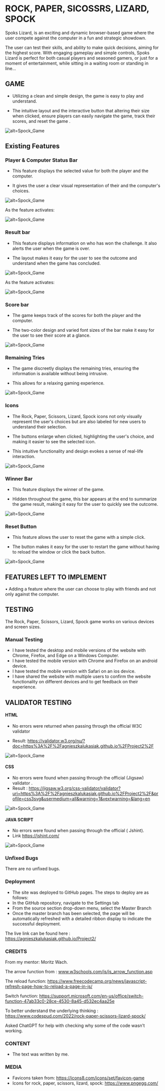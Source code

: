 # ROCK, PAPER, SICOSSRS, LIZARD, SPOCK #

Spoks Lizard, is an exciting and dynamic browser-based game where the user compete against the computer in a fun and strategic showdown. 

The user can test their skills, and ability to make quick decisions, aiming for the highest score. With engaging gameplay and simple controls, Spoks Lizard is perfect for both casual players and seasoned gamers, or just for a moment of entertainment, while sitting in a waiting room or standing in line...

## GAME ##

- Utilizing a clean and simple design, the game is easy to play and understand.

- The intuitive layout and the  interactive button that altering their size when clicked, ensure players can easily navigate the game, track their scores, and reset the game .

![alt=Spock_Game](assets/images/spock_game.png)

## Existing Features ##

### Player & Computer Status Bar ###
-	This feature displays the selected value for both the player and the computer.

- It gives the user a clear visual representation of their and the computer's choices.

![alt=Spock_Game](assets/images/player_computer.png)

As the feature activates:

![alt=Spock_Game](assets/images/computer_player_inaction.png)

### Result bar ###

-	This feature displays information on who has won the challenge. It also alerts the user when the game is over. 
	
-	The layout makes it easy for the user to see the outcome and understand when the game has concluded.

![alt=Spock_Game](assets/images/result.png)

As the feature activates:

![alt=Spock_Game](assets/images/result_inaction.png)

### Score bar ###
-	The game keeps track of the scores for both the player and the computer. 

-	The two-color design and varied font sizes of the bar make it easy for the user to see their score at a glance.

![alt=Spock_Game](assets/images/score.png)

### Remaining Tries ###
-	The game discreetly displays the remaining tries, ensuring the information is available without being intrusive. 

-	This allows for a relaxing gaming experience.

![alt=Spock_Game](assets/images/tries_remaining.png)

### Icons ###
-	The Rock, Paper, Scissors, Lizard, Spock icons not only visually represent the user's choices but are also labeled for new users to understand their selection. 

-	The buttons enlarge when clicked, highlighting the user's choice, and making it easier to see the selected icon. 

-	This intuitive functionality and design evokes a sense of real-life interaction.

![alt=Spock_Game](assets/images/game_icons.png)

### Winner Bar ###
-	This feature displays the winner of the game. 

-	Hidden throughout the game, this bar appears at the end to summarize the game result, making it easy for the user to quickly see the outcome.

![alt=Spock_Game](assets/images/winner.png)


### Reset Button ###
-	This feature allows the user to reset the game with a simple click. 

-	The button makes it easy for the user to restart the game without having to reload the window or click the back button.

![alt=Spock_Game](assets/images/reset_button.png)

## FEATURES LEFT TO IMPLEMENT

•	Adding a feature where the user can choose to play with friends and not only against the computer. 

## TESTING ##
The Rock, Paper, Scissors, Lizard, Spock game works on various devices and screen sizes.

### Manual Testing ###

- I have tested the desktop and mobile versions of the website with Chrome, Firefox, and Edge on a Windows Computer.
- I have tested the mobile version with Chrome and Firefox on an android device.
- I have tested the mobile version with Safari on an ios device.
- I have shared the website with multiple users to confirm the website functionality on different devices and to get feedback on their experience.

## VALIDATOR TESTING ##

#### HTML ####

- 	No errors were returned when passing through the official W3C validator

- 	Result:  https://validator.w3.org/nu/?doc=https%3A%2F%2Fagnieszkalukasiak.github.io%2FProject2%2F

![alt=Spock_Game](assets/images/html_result.png)

#### CSS ####

- No errors were found when passing through the official (Jigsaw) validator .
- Result : https://jigsaw.w3.org/css-validator/validator?uri=https%3A%2F%2Fagnieszkalukasiak.github.io%2FProject2%2F&profile=css3svg&usermedium=all&warning=1&vextwarning=&lang=en

![alt=Spock_Game](assets/images/css_result.png)

#### JAVA SCRIPT ####

- No errors were found when passing through the official ( Jshint).
- Link  https://jshint.com/ 

![alt=Spock_Game](assets/images/js_result.png)

### Unfixed Bugs ###

There are no unfixed bugs.

### Deployment ###

-	The site was deployed to GitHub pages. The steps to deploy are as follows:
-	In the GitHub repository, navigate to the Settings tab
-	From the source section drop-down menu, select the Master Branch
-	Once the master branch has been selected, the page will be automatically refreshed with a detailed ribbon display to indicate the successful deployment.

The live link can be found here : https://agnieszkalukasiak.github.io/Project2/

### CREDITS ###

From my mentor: Moritz Wach.

The arrow function from : www.w3schools.com/js/js_arrow_function.asp

The reload function: https://www.freecodecamp.org/news/javascript-refresh-page-how-to-reload-a-page-in-js/

Switch function: https://support.microsoft.com/en-us/office/switch-function-47ab33c0-28ce-4530-8a45-d532ec4aa25e

To better understand the underlying thinking : https://www.codespud.com/2022/rock-paper-scissors-lizard-spock/

Asked ChatGPT for help with checking why some of the code wasn’t working.

### CONTENT ###

- The text was written by me. 

### MEDIA ###

-	Favicons taken from: https://icons8.com/icons/set/favicon-game
-	Icons for rock, paper, scissors, lizard, spock: https://www.pngegg.com/
